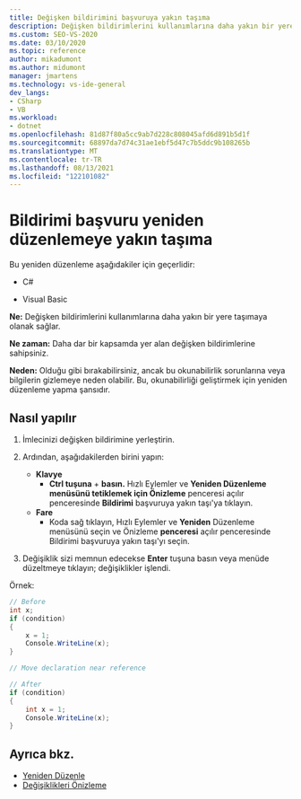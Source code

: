 ```yaml
---
title: Değişken bildirimini başvuruya yakın taşıma
description: Değişken bildirimlerini kullanımlarına daha yakın bir yere taşımak için Hızlı Eylemler ve Yeniden Düzenleme menüsünü kullanmayı öğrenin.
ms.custom: SEO-VS-2020
ms.date: 03/10/2020
ms.topic: reference
author: mikadumont
ms.author: midumont
manager: jmartens
ms.technology: vs-ide-general
dev_langs:
- CSharp
- VB
ms.workload:
- dotnet
ms.openlocfilehash: 81d87f80a5cc9ab7d228c808045afd6d891b5d1f
ms.sourcegitcommit: 68897da7d74c31ae1ebf5d47c7b5ddc9b108265b
ms.translationtype: MT
ms.contentlocale: tr-TR
ms.lasthandoff: 08/13/2021
ms.locfileid: "122101082"
---
```

# <a name="move-declaration-near-reference-refactoring"></a>Bildirimi başvuru yeniden düzenlemeye yakın taşıma

Bu yeniden düzenleme aşağıdakiler için geçerlidir:

- C#

- Visual Basic

**Ne:** Değişken bildirimlerini kullanımlarına daha yakın bir yere taşımaya olanak sağlar.

**Ne zaman:** Daha dar bir kapsamda yer alan değişken bildirimlerine sahipsiniz.

**Neden:** Olduğu gibi bırakabilirsiniz, ancak bu okunabilirlik sorunlarına veya bilgilerin gizlemeye neden olabilir. Bu, okunabilirliği geliştirmek için yeniden düzenleme yapma şansıdır.

## <a name="how-to"></a>Nasıl yapılır

1. İmlecinizi değişken bildirimine yerleştirin.

1. Ardından, aşağıdakilerden birini yapın:

   - **Klavye**
      - **Ctrl tuşuna** + **basın.** Hızlı Eylemler ve **Yeniden Düzenleme menüsünü tetiklemek için Önizleme** penceresi açılır penceresinde **Bildirimi** başvuruya yakın taşı'ya tıklayın.
   - **Fare**
      - Koda sağ tıklayın, Hızlı Eylemler ve **Yeniden** Düzenleme menüsünü seçin ve Önizleme **penceresi** açılır penceresinde Bildirimi başvuruya yakın taşı'yı seçin.

1. Değişiklik sizi memnun edecekse **Enter** tuşuna basın veya menüde düzeltmeye tıklayın; değişiklikler işlendi.

Örnek:

```csharp
// Before
int x;
if (condition)
{
    x = 1;
    Console.WriteLine(x);
}

// Move declaration near reference

// After
if (condition)
{
    int x = 1;
    Console.WriteLine(x);
}
```

## <a name="see-also"></a>Ayrıca bkz.

- [Yeniden Düzenle](../refactoring-in-visual-studio.md)
- [Değişiklikleri Önizleme](../../ide/preview-changes.md)
